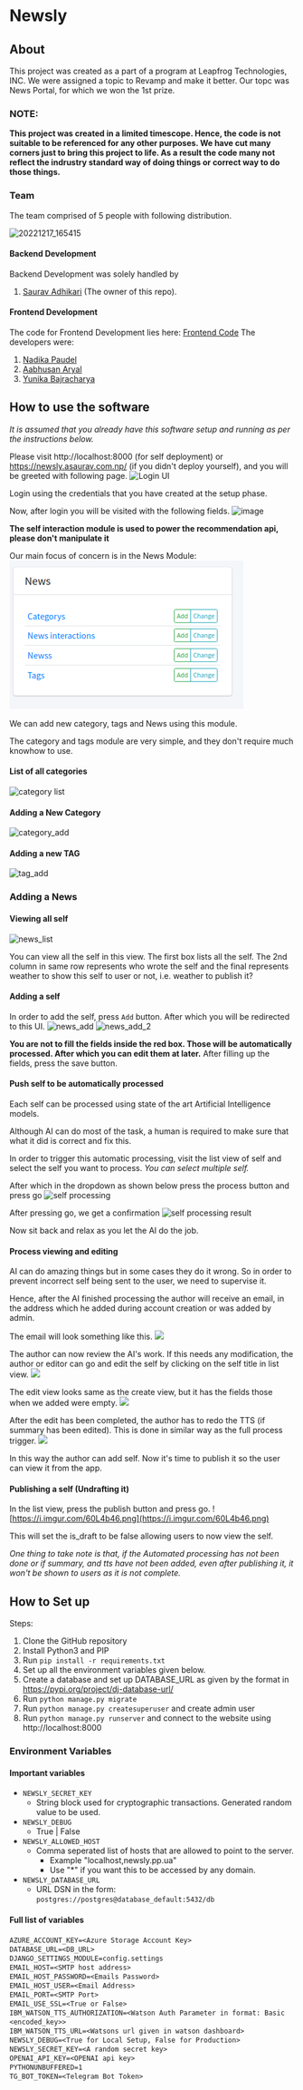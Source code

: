# Newsly

## About
This project was created as a part of a program at Leapfrog Technologies, INC. We were assigned a topic to Revamp and make it better. Our topc was News Portal, for which we won the 1st prize. 

### NOTE:
**This project was created in a limited timescope. Hence, the code is not suitable to be referenced for any other purposes. We have cut many corners just to bring this project to life. As a result the code many not reflect the indrustry standard way of doing things or correct way to do those things.**

### Team
The team comprised of 5 people with following distribution.

![20221217_165415](https://user-images.githubusercontent.com/69170305/208281465-fc149d82-ce9e-4569-a670-1b3d97d85071.jpg)

#### Backend Development
Backend Development was solely handled by
1. [Saurav Adhikari](https://github.com/ErSauravAdhikari/) (The owner of this repo). 

#### Frontend Development
The code for Frontend Development lies here: [Frontend Code](https://github.com/nadika18/Newsly_frontend/)
The developers were:
1. [Nadika Paudel](https://github.com/Nadika18)
2. [Aabhusan Aryal](https://github.com/aabhusanaryal)
3. [Yunika Bajracharya](https://github.com/Yunika-Bajracharya)

## How to use the software
*It is assumed that you already have this software setup and running as per the instructions below.*

Please visit http://localhost:8000 (for self deployment) or https://newsly.asaurav.com.np/ (if you didn't deploy yourself), and you will be greeted with following page.
![Login UI](https://i.imgur.com/Ix0PnkD.png)

Login using the credentials that you have created at the setup phase.

Now, after login you will be visited with the following fields.
![image](https://user-images.githubusercontent.com/69170305/216320824-bc8a03f1-5909-4194-b6e4-f1b879be3d04.png)

**The self interaction module is used to power the recommendation api, please don't manipulate it**

Our main focus of concern is in the News Module:
![img.png](newsly/static/docs/img_2.png)

We can add new category, tags and News using this module. 

The category and tags module are very simple, and they don't require much knowhow to use.
#### List of all categories
![category list](https://i.imgur.com/71iuXGC.png)

#### Adding a New Category
![category_add](https://i.imgur.com/c1lc9GF.png)

#### Adding a new TAG
![tag_add](https://i.imgur.com/7TXmqef.png)

### Adding a News
#### Viewing all self
![news_list](https://i.imgur.com/VEOXxsu.png)

You can view all the self in this view. The first box lists all the self. The 2nd column in same row represents who wrote the self and the final represents weather to show this self to user or not, i.e. weather to publish it?

#### Adding a self
In order to add the self, press `Add` button. After which you will be redirected to this UI.
![news_add](https://i.imgur.com/7XwVRVl.png)
![news_add_2](https://i.imgur.com/RTidB7Q.png)

**You are not to fill the fields inside the red box. Those will be automatically processed. After which you can edit them at later.**
After filling up the fields, press the save button.  

#### Push self to be automatically processed
Each self can be processed using state of the art Artificial Intelligence models.

Although AI can do most of the task, a human is required to make sure that what it did is correct and fix this. 

In order to trigger this automatic processing, visit the list view of self and select the self you want to process.
_You can select multiple self._

After which in the dropdown as shown below press the process button and press go
![self processing](https://i.imgur.com/fI9ly5C.png)

After pressing go, we get a confirmation
![self processing result](https://i.imgur.com/SLJuCxP.png)

Now sit back and relax as you let the AI do the job.

#### Process viewing and editing
AI can do amazing things but in some cases they do it wrong. So in order to prevent incorrect self being sent to the user, we need to supervise it.

Hence, after the AI finished processing the author will receive an email, in the address which he added during account creation or was added by admin.

The email will look something like this.
![](https://i.imgur.com/KXEFcAU.png)

The author can now review the AI's work. If this needs any modification, the author or editor can go and edit the self by clicking on the self title in list view.
![](https://i.imgur.com/7OuVQpw.png)

The edit view looks same as the create view, but it has the fields those when we added were empty.
![](https://i.imgur.com/Du40p44.png)

After the edit has been completed, the author has to redo the TTS (if summary has been edited). This is done in similar way as the full process trigger.
![](https://i.imgur.com/mFiL1S9.png)

In this way the author can add self. Now it's time to publish it so the user can view it from the app.

#### Publishing a self (Undrafting it)
In the list view, press the publish button and press go.
![https://i.imgur.com/60L4b46.png](https://i.imgur.com/60L4b46.png)

This will set the is_draft to be false allowing users to now view the self.

_One thing to take note is that, if the Automated processing has not been done or if summary, and tts have not been added, even after publishing it, it won't be shown to users as it is not complete._

## How to Set up
Steps:
1. Clone the GitHub repository
2. Install Python3 and PIP
3. Run `pip install -r requirements.txt`
4. Set up all the environment variables given below.
5. Create a database and set up DATABASE_URL as given by the format in https://pypi.org/project/dj-database-url/
6. Run `python manage.py migrate`
7. Run `python manage.py createsuperuser` and create admin user
8. Run `python manage.py runserver` and connect to the website using http://localhost:8000

### Environment Variables
#### Important variables
- `NEWSLY_SECRET_KEY`
  - String block used for cryptographic transactions. Generated random value to be used. 
- `NEWSLY_DEBUG`
  - True | False
- `NEWSLY_ALLOWED_HOST`
  - Comma seperated list of hosts that are allowed to point to the server. 
    - Example "localhost,newsly.pp.ua"
    - Use "*" if you want this to be accessed by any domain. 
- `NEWSLY_DATABASE_URL`
  - URL DSN in the form: `postgres://postgres@database_default:5432/db
`
#### Full list of variables
```dotenv
AZURE_ACCOUNT_KEY=<Azure Storage Account Key> 
DATABASE_URL=<DB_URL>
DJANGO_SETTINGS_MODULE=config.settings
EMAIL_HOST=<SMTP host address>
EMAIL_HOST_PASSWORD=<Emails Password>
EMAIL_HOST_USER=<Email Address>
EMAIL_PORT=<SMTP Port>
EMAIL_USE_SSL=<True or False>
IBM_WATSON_TTS_AUTHORIZATION=<Watson Auth Parameter in format: Basic <encoded_key>>
IBM_WATSON_TTS_URL=<Watsons url given in watson dashboard>
NEWSLY_DEBUG=<True for Local Setup, False for Production>
NEWSLY_SECRET_KEY=<A random secret key>
OPENAI_API_KEY=<OPENAI api key>
PYTHONUNBUFFERED=1
TG_BOT_TOKEN=<Telegram Bot Token>
```
